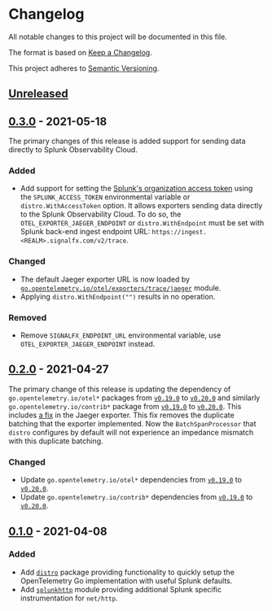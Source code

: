 # Changelog

All notable changes to this project will be documented in this file.

The format is based on [Keep a Changelog](https://keepachangelog.com/en/1.1.0/).

This project adheres to [Semantic Versioning](https://semver.org/spec/v2.0.0.html).

## [Unreleased]

## [0.3.0] - 2021-05-18

The primary changes of this release is added support
for sending data directly to Splunk Observability Cloud.

### Added

- Add support for setting the [Splunk's organization access token](https://docs.splunk.com/observability/admin/authentication-tokens/org-tokens.html)
  using the `SPLUNK_ACCESS_TOKEN` environmental variable or `distro.WithAccessToken` option.
  It allows exporters sending data directly to the Splunk Observability Cloud.
  To do so, the `OTEL_EXPORTER_JAEGER_ENDPOINT` or `distro.WithEndpoint` must be set
  with Splunk back-end ingest endpoint URL: `https://ingest.<REALM>.signalfx.com/v2/trace`.

### Changed

- The default Jaeger exporter URL is now loaded by
  [`go.opentelemetry.io/otel/exporters/trace/jaeger`](https://pkg.go.dev/go.opentelemetry.io/otel/exporters/trace/jaeger)
  module.
- Applying `distro.WithEndpoint("")` results in no operation.

### Removed

- Remove `SIGNALFX_ENDPOINT_URL` environmental variable, use `OTEL_EXPORTER_JAEGER_ENDPOINT` instead.

## [0.2.0] - 2021-04-27

The primary change of this release is updating the dependency of `go.opentelemetry.io/otel*` packages from [`v0.19.0`][otel-v0.19.0] to [`v0.20.0`][otel-v0.20.0] and similarly `go.opentelemetry.io/contrib*` package from [`v0.19.0`][contrib-v0.19.0] to [`v0.20.0`][contrib-v0.20.0].
This includes [a fix](https://github.com/open-telemetry/opentelemetry-go/pull/1830) in the Jaeger exporter.
This fix removes the duplicate batching that the exporter implemented.
Now the `BatchSpanProcessor` that `distro` configures by default will not experience an impedance mismatch with this duplicate batching.

### Changed

- Update `go.opentelemetry.io/otel*` dependencies from [`v0.19.0`][otel-v0.19.0] to [`v0.20.0`][otel-v0.20.0].
- Update `go.opentelemetry.io/contrib*` dependencies from [`v0.19.0`][contrib-v0.19.0] to [`v0.20.0`][contrib-v0.20.0].

## [0.1.0] - 2021-04-08

### Added

- Add [`distro`](./distro) package providing functionality to quickly setup the OpenTelemetry Go implementation with useful Splunk defaults.
- Add [`splunkhttp`](./instrumentation/net/http/splunkhttp) module providing additional Splunk specific instrumentation for `net/http`.

[Unreleased]: https://github.com/signalfx/splunk-otel-go/compare/v0.3.0...HEAD
[0.3.0]: https://github.com/signalfx/splunk-otel-go/releases/tag/v0.3.0
[0.2.0]: https://github.com/signalfx/splunk-otel-go/releases/tag/v0.2.0
[0.1.0]: https://github.com/signalfx/splunk-otel-go/releases/tag/v0.1.0

[otel-v0.20.0]: https://github.com/open-telemetry/opentelemetry-go/releases/tag/v0.20.0
[otel-v0.19.0]: https://github.com/open-telemetry/opentelemetry-go/releases/tag/v0.19.0

[contrib-v0.20.0]: https://github.com/open-telemetry/opentelemetry-go-contrib/releases/tag/v0.20.0
[contrib-v0.19.0]: https://github.com/open-telemetry/opentelemetry-go-contrib/releases/tag/v0.19.0

